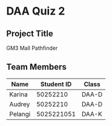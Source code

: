 # DAA Quiz 2

## Project Title
GM3 Mall Pathfinder

## Team Members

| Name    | Student ID   | Class  |
|---------|--------------|--------|
| Karina  | 50252210     | DAA-D  |
| Audrey  | 50252210     | DAA-D  |
| Pelangi | 5025221051   | DAA-K  |